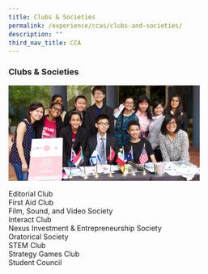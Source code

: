 ```yaml
---
title: Clubs & Societies
permalink: /experience/ccas/clubs-and-societies/
description: ""
third_nav_title: CCA
---
```


### **Clubs & Societies**
<img src="/images/clubs.jpg" style="width:75%">

Editorial Club<br>
First Aid Club<br>
Film, Sound, and Video Society<br>
Interact Club<br>
Nexus Investment & Entrepreneurship Society<br>
Oratorical Society<br>
STEM Club<br>
Strategy Games Club<br>
Student Council